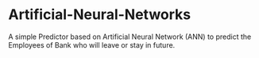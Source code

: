 # Artificial-Neural-Networks

A simple Predictor based on Artificial Neural Network (ANN) to predict the Employees of Bank who
 will leave or stay in future.
